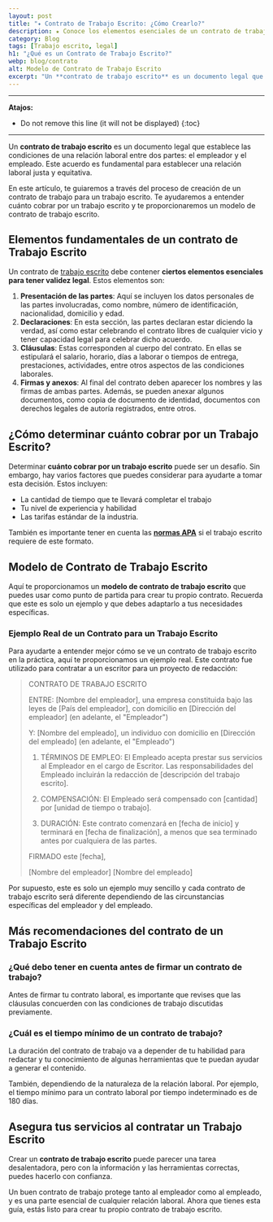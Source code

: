 ```yaml
---
layout: post
title: "✦ Contrato de Trabajo Escrito: ¿Cómo Crearlo?"
description: ★ Conoce los elementos esenciales de un contrato de trabajo escrito. ¡Visita nuestro sitio para más detalles!
category: Blog
tags: [Trabajo escrito, legal]
h1: "¿Qué es un Contrato de Trabajo Escrito?"
webp: blog/contrato
alt: Modelo de Contrato de Trabajo Escrito
excerpt: "Un **contrato de trabajo escrito** es un documento legal que establece las condiciones de una relación laboral entre dos partes. Aprende cómo hacerlo"
---
```

----

**Atajos:**

* Do not remove this line (it will not be displayed)
{:toc}

----

Un **contrato de trabajo escrito** es un documento legal que establece las condiciones de una relación laboral entre dos partes: el empleador y el empleado. Este acuerdo es fundamental para establecer una relación laboral justa y equitativa.

En este artículo, te guiaremos a través del proceso de creación de un contrato de trabajo para un trabajo escrito. Te ayudaremos a entender cuánto cobrar por un trabajo escrito y te proporcionaremos un modelo de contrato de trabajo escrito.

## Elementos fundamentales de un contrato de Trabajo Escrito

Un contrato de [trabajo escrito](/) debe contener **ciertos elementos esenciales para tener validez legal**. Estos elementos son:

1. **Presentación de las partes**: Aquí se incluyen los datos personales de las partes involucradas, como nombre, número de identificación, nacionalidad, domicilio y edad.
2. **Declaraciones**: En esta sección, las partes declaran estar diciendo la verdad, así como estar celebrando el contrato libres de cualquier vicio y tener capacidad legal para celebrar dicho acuerdo.
3. **Cláusulas**: Estas corresponden al cuerpo del contrato. En ellas se estipulará el salario, horario, días a laborar o tiempos de entrega, prestaciones, actividades, entre otros aspectos de las condiciones laborales.
4. **Firmas y anexos**: Al final del contrato deben aparecer los nombres y las firmas de ambas partes. Además, se pueden anexar algunos documentos, como copia de documento de identidad, documentos con derechos legales de autoría registrados, entre otros.

## ¿Cómo determinar cuánto cobrar por un Trabajo Escrito?

Determinar **cuánto cobrar por un trabajo escrito** puede ser un desafío. Sin embargo, hay varios factores que puedes considerar para ayudarte a tomar esta decisión. Estos incluyen:

* La cantidad de tiempo que te llevará completar el trabajo
* Tu nivel de experiencia y habilidad
* Las tarifas estándar de la industria.

También es importante tener en cuenta las **[normas APA]({{'normas-apa'|relative_url}} "Normas APA")** si el trabajo escrito requiere de este formato.

## Modelo de Contrato de Trabajo Escrito

Aquí te proporcionamos un **modelo de contrato de trabajo escrito** que puedes usar como punto de partida para crear tu propio contrato. Recuerda que este es solo un ejemplo y que debes adaptarlo a tus necesidades específicas.

### Ejemplo Real de un Contrato para un Trabajo Escrito

Para ayudarte a entender mejor cómo se ve un contrato de trabajo escrito en la práctica, aquí te proporcionamos un ejemplo real. Este contrato fue utilizado para contratar a un escritor para un proyecto de redacción:

>CONTRATO DE TRABAJO ESCRITO
>
>ENTRE: [Nombre del empleador], una empresa constituida bajo las leyes de [País del empleador], con domicilio en [Dirección del empleador] (en adelante, el "Empleador")
>
>Y: [Nombre del empleado], un individuo con domicilio en [Dirección del empleado] (en adelante, el "Empleado")
>
>1. TÉRMINOS DE EMPLEO: El Empleado acepta prestar sus servicios al Empleador en el cargo de Escritor. Las responsabilidades del Empleado incluirán la redacción de [descripción del trabajo escrito].
>
>2. COMPENSACIÓN: El Empleado será compensado con [cantidad] por [unidad de tiempo o trabajo].
>
>3. DURACIÓN: Este contrato comenzará en [fecha de inicio] y terminará en [fecha de finalización], a menos que sea terminado antes por cualquiera de las partes.
>
>FIRMADO este [fecha],
>
>[Nombre del empleador]     [Nombre del empleado]

Por supuesto, este es solo un ejemplo muy sencillo y cada contrato de trabajo escrito será diferente dependiendo de las circunstancias específicas del empleador y del empleado.

## Más recomendaciones del contrato de un Trabajo Escrito

### ¿Qué debo tener en cuenta antes de firmar un contrato de trabajo?

Antes de firmar tu contrato laboral, es importante que revises que las cláusulas concuerden con las condiciones de trabajo discutidas previamente.

### ¿Cuál es el tiempo mínimo de un contrato de trabajo?

La duración del contrato de trabajo va a depender de tu habilidad para redactar y tu conocimiento de algunas herramientas que te puedan ayudar a generar el contenido.

También, dependiendo de la naturaleza de la relación laboral. Por ejemplo, el tiempo mínimo para un contrato laboral por tiempo indeterminado es de 180 días.

## Asegura tus servicios al contratar un Trabajo Escrito

Crear un **contrato de trabajo escrito** puede parecer una tarea desalentadora, pero con la información y las herramientas correctas, puedes hacerlo con confianza.

Un buen contrato de trabajo protege tanto al empleador como al empleado, y es una parte esencial de cualquier relación laboral. Ahora que tienes esta guía, estás listo para crear tu propio contrato de trabajo escrito.
